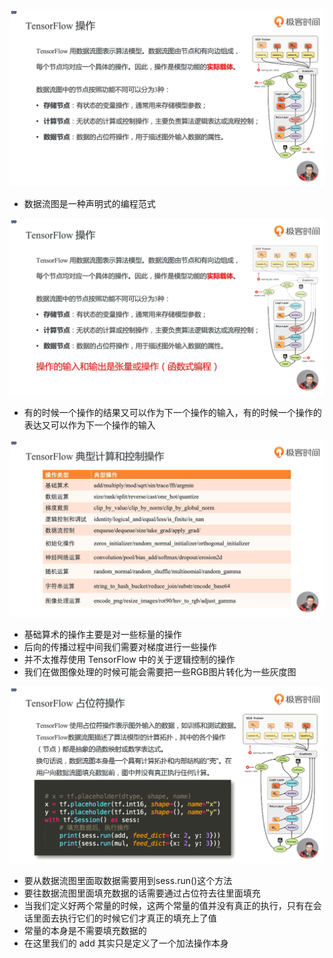 ![1573303289537](assets/1573303289537.png)

- 数据流图是一种声明式的编程范式

![1573303417808](assets/1573303417808.png)

- 有的时候一个操作的结果又可以作为下一个操作的输入，有的时候一个操作的表达又可以作为下一个操作的输入

![1573303719750](assets/1573303719750.png)

  

- 基础算术的操作主要是对一些标量的操作
- 后向的传播过程中间我们需要对梯度进行一些操作
- 并不太推荐使用 TensorFlow 中的关于逻辑控制的操作
- 我们在做图像处理的时候可能会需要把一些RGB图片转化为一些灰度图

![1573306069009](assets/1573306069009.png)

- 要从数据流图里面取数据需要用到sess.run()这个方法
- 要往数据流图里面填充数据的话需要通过占位符去往里面填充
- 当我们定义好两个常量的时候，这两个常量的值并没有真正的执行，只有在会话里面去执行它们的时候它们才真正的填充上了值
- 常量的本身是不需要填充数据的
- 在这里我们的 add 其实只是定义了一个加法操作本身
